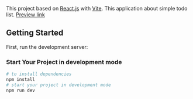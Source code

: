 This project based on [React.js](https://ru.legacy.reactjs.org/) with [Vite](https://vitejs.dev/). This application about simple todo list.
[Preview link](https://balancer-flax.vercel.app/)

## Getting Started

First, run the development server:

### Start Your Project in development mode

```bash
# to install dependencies
npm install
# start your project in development mode
npm run dev
```

